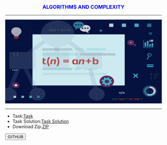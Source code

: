 <html>
  <body>
  <b><h3 style="text-align:center; color:blue;"> ALGORITHMS AND COMPLEXITY</h3></b>
    <hr>
    <img src="https://github.com/vasnastos/Page_Images/blob/master/algorithms.jpg?raw=true" width="1024" height="270">
     <hr>
     <ul>
       <li>Task:<a href="https://github.com/vasnastos/Algorithms_and_complexity/blob/main/algo_complexity.pdf">Task</a></li>
       <li>Task Solution:<a href="">Task Solution</a></li>
       <li>Download Zip:<a href="https://github.com/vasnastos/Algorithms_and_complexity/archive/main.zip">ZIP</a></li>
       </ul>
    <input type="button" onclick="https://github.com/vasnastos" value="GITHUB" margin-left="190px;" action="https://github.com/vasnastos">
  </body>
  </html>

